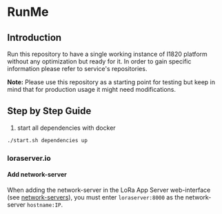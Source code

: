 # RunMe
## Introduction
Run this repository to have a single working instance of I1820 platform without any optimization but ready for it.
In order to gain specific information please refer to service's repositories.

**Note:** Please use this repository as a starting point for testing
but keep in mind that for production usage it might need modifications.

## Step by Step Guide

1. start all dependencies with docker

```sh
./start.sh dependencies up
```


### loraserver.io

#### Add network-server

When adding the network-server in the LoRa App Server web-interface
(see [network-servers](https://www.loraserver.io/lora-app-server/use/network-servers/)),
you must enter `loraserver:8000` as the network-server `hostname:IP`.
